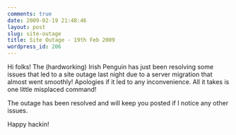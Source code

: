 ```yaml
---
comments: true
date: 2009-02-19 21:48:46
layout: post
slug: site-outage
title: Site Outage - 19th Feb 2009
wordpress_id: 206
---
```


Hi folks! The (hardworking) Irish Penguin has just been resolving some issues that led to a site outage last night due to a server migration that almost went smoothly! Apologies if it led to any inconvenience. All it takes is one little misplaced command!

The outage has been resolved and will keep you posted if I notice any other issues.

Happy hackin!
